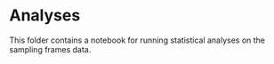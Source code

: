 
# Analyses

This folder contains a notebook for running statistical analyses on the sampling frames data. 